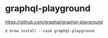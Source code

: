 # graphql-playground

https://github.com/graphql/graphql-playground

`$ brew install --cask graphql-playground`

